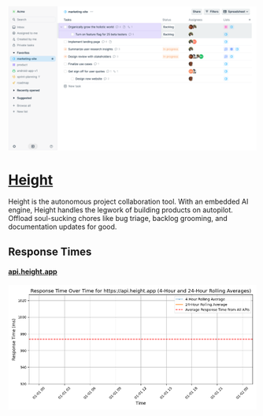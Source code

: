 [![Visit Height](imagePreview.png)](https://height.app)

# [Height](https://height.app)

Height is the autonomous project collaboration tool. With an embedded AI engine, Height handles the legwork of building products on autopilot. Offload soul-sucking chores like bug triage, backlog grooming, and documentation updates for good.

## Response Times

#### [api.height.app](https://api.height.app)

![api.height.app](response-time-charts/6170692e6865696768742e617070.png)
